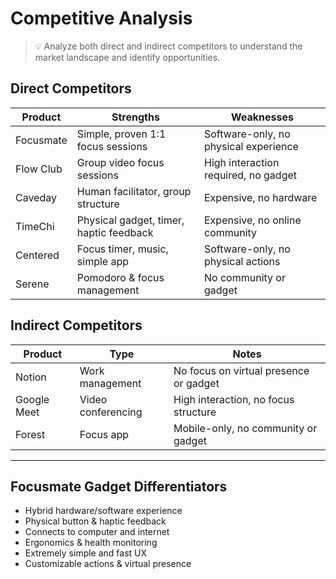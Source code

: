 # Competitive Analysis

> 💡 Analyze both direct and indirect competitors to understand the market landscape and identify opportunities.

## Direct Competitors

| Product        | Strengths                                         | Weaknesses                                  |
|---------------|---------------------------------------------------|----------------------------------------------|
| Focusmate     | Simple, proven 1:1 focus sessions                 | Software-only, no physical experience        |
| Flow Club     | Group video focus sessions                        | High interaction required, no gadget         |
| Caveday       | Human facilitator, group structure                | Expensive, no hardware                      |
| TimeChi       | Physical gadget, timer, haptic feedback           | Expensive, no online community              |
| Centered      | Focus timer, music, simple app                    | Software-only, no physical actions           |
| Serene        | Pomodoro & focus management                       | No community or gadget                      |

## Indirect Competitors

| Product        | Type                | Notes                                     |
|---------------|---------------------|-------------------------------------------|
| Notion        | Work management     | No focus on virtual presence or gadget    |
| Google Meet   | Video conferencing  | High interaction, no focus structure      |
| Forest        | Focus app           | Mobile-only, no community or gadget       |

---

## Focusmate Gadget Differentiators

- Hybrid hardware/software experience
- Physical button & haptic feedback
- Connects to computer and internet
- Ergonomics & health monitoring
- Extremely simple and fast UX
- Customizable actions & virtual presence
